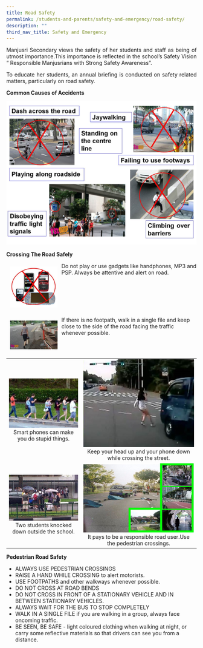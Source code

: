 ```yaml
---
title: Road Safety
permalink: /students-and-parents/safety-and-emergency/road-safety/
description: ""
third_nav_title: Safety and Emergency
---
```

<p style="text-align: justify;">Manjusri Secondary views the safety of her students and staff as being of utmost importance.This importance is reflected in the school’s Safety Vision “ Responsible Manjusrians with Strong Safety Awareness”.</p>

<p style="text-align: justify;">To educate her students, an annual briefing is conducted on safety related matters, particularly on road safety.</p>

**Common Causes of Accidents**

![](/images/Students%20and%20Parents/Safety%20and%20Emergency/Road%20safety/safe1.jpg)

**Crossing The Road Safely**

<img src="/images/Students%20and%20Parents/Safety%20and%20Emergency/Road%20safety/safe1b.jpg" style="width:25%; float:left; padding:10px">Do not play or use gadgets like handphones, MP3 and PSP. Always be attentive and alert on road.<br clear="left">



<img src="/images/Students%20and%20Parents/Safety%20and%20Emergency/Road%20safety/safe1c.jpg" style="width:25%; float:left; padding:10px">If there is no footpath, walk in a single file and keep close to the side of the road facing the traffic whenever possible.<br clear="left">


|   |   |
|:---:|:---:|
|  ![](/images/Students%20and%20Parents/Safety%20and%20Emergency/Road%20safety/safe3a.jpg)  Smart phones can make you do stupid things.	 |  ![](/images/Students%20and%20Parents/Safety%20and%20Emergency/Road%20safety/safe3b.jpg) Keep your head up and your phone down while crossing the street. |
|  ![](/images/Students%20and%20Parents/Safety%20and%20Emergency/Road%20safety/safe4.jpg)  Two students knocked down outside the school.	  |  ![](/images/Students%20and%20Parents/Safety%20and%20Emergency/Road%20safety/safe5.jpg) It pays to be a responsible road user.Use the pedestrian crossings. |

**Pedestrian Road Safety**

*   ALWAYS USE PEDESTRIAN CROSSINGS
*   RAISE A HAND WHILE CROSSING to alert motorists.
*   USE FOOTPATHS and other walkways whenever possible.
*   DO NOT CROSS AT ROAD BENDS
*   DO NOT CROSS IN FRONT OF A STATIONARY VEHICLE AND IN BETWEEN STATIONARY VEHICLES.
*   ALWAYS WAIT FOR THE BUS TO STOP COMPLETELY
*   WALK IN A SINGLE FILE if you are walking in a group, always face oncoming traffic.
*   BE SEEN, BE SAFE - light coloured clothing when walking at night, or carry some reflective materials so that drivers can see you from a distance.